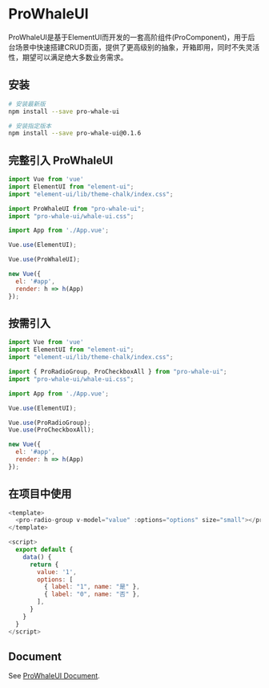 # ProWhaleUI
ProWhaleUI是基于ElementUI而开发的一套高阶组件(ProComponent)，用于后台场景中快速搭建CRUD页面，提供了更高级别的抽象，开箱即用，同时不失灵活性，期望可以满足绝大多数业务需求。

## 安装
```bash
# 安装最新版
npm install --save pro-whale-ui

# 安装指定版本
npm install --save pro-whale-ui@0.1.6
```

## 完整引入 ProWhaleUI
```js
import Vue from 'vue'
import ElementUI from "element-ui";
import "element-ui/lib/theme-chalk/index.css";

import ProWhaleUI from "pro-whale-ui";
import "pro-whale-ui/whale-ui.css";

import App from './App.vue';

Vue.use(ElementUI);

Vue.use(ProWhaleUI);

new Vue({
  el: '#app',
  render: h => h(App)
});

```

## 按需引入
```js
import Vue from 'vue'
import ElementUI from "element-ui";
import "element-ui/lib/theme-chalk/index.css";

import { ProRadioGroup, ProCheckboxAll } from "pro-whale-ui";
import "pro-whale-ui/whale-ui.css";

import App from './App.vue';

Vue.use(ElementUI);

Vue.use(ProRadioGroup);
Vue.use(ProCheckboxAll);

new Vue({
  el: '#app',
  render: h => h(App)
});
```

## 在项目中使用
```js
<template>
  <pro-radio-group v-model="value" :options="options" size="small"></pro-radio-group>
</template>

<script>
  export default {
    data() {
      return {
        value: '1',
        options: [
          { label: "1", name: "是" },
          { label: "0", name: "否" },
        ],
      }
    }
  }
</script>
```

## Document
See [ProWhaleUI Document](https://hlifa.github.io/pro-whale-ui/).
